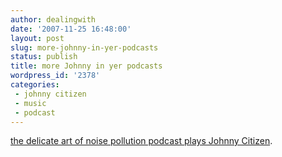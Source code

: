 ```yaml
---
author: dealingwith
date: '2007-11-25 16:48:00'
layout: post
slug: more-johnny-in-yer-podcasts
status: publish
title: more Johnny in yer podcasts
wordpress_id: '2378'
categories:
 - johnny citizen
 - music
 - podcast
---
```


[the delicate art of noise pollution podcast plays Johnny Citizen][1].

   [1]: http://www.noisepollution.nl/blog/?p=44

